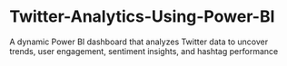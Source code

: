 # Twitter-Analytics-Using-Power-BI
A dynamic Power BI dashboard that analyzes Twitter data to uncover trends, user engagement, sentiment insights, and hashtag performance
